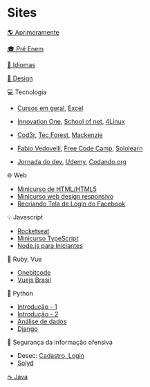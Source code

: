 # Sites

[🌎 Aprimoramente](https://aprimoramente.com/areas/gratuitos/online)

[🎓 Pré Enem](www.novienem.com.br)

[💬 Idiomas](https://pt.duolingo.com)

[🎨 Design](https://www.crehana.com/br/cursos-gratis)

💻 Tecnologia
  
  - [Cursos em geral](https://eucapacito.com.br),
  [Excel](https://www.hashtagtreinamentos.com)
  
  - [Innovation One](https://digitalinnovation.one),
  [School of net](https://www.schoolofnet.com/cursos/gratuitos),
  [4Linux](https://4linux.com.br/cursos-gratis)
    
  - [Cod3r](https://www.cod3r.com.br/collections?category=cursos-gratuitos),
  [Tec Forest](https://www.tecforest.com.br/category/cursos),
  [Mackenzie](https://eadcursoslivres.mackenzie.br/index.php)
  
  - [Fabio Vedovelli](https://classes.vedovelli.com.br/courses),
  [Free Code Camp](https://www.freecodecamp.org/learn),
  [Sololearn](https://www.sololearn.com)
  
  - [Jornada do dev](https://jornadadodev.com.br/cursos),
  [Udemy](https://www.udemy.com/courses/it-and-software/?price=price-free&sort=popularity),
  [Codando.org](https://codando.org/material-gratuito)
  
🌐 Web

  - [Minicurso de HTML/HTML5](https://www.youtube.com/watch?v=DGeFqagZULA&list=PLEyt1MvK3exQvhz6hFo-66fXbpHY6BGrJ&index=2&t=0s)
  - [Minicurso web design responsivo](https://www.youtube.com/playlist?list=PLZTjHbp2Y782r6cqjm5JU91_sgPxM19k-)
  - [Recriando Tela de Login do Facebook](https://bugnocod.wordpress.com/recriando-tela-login-facebook/?fbclid=IwAR1n_ivx935GS9vAadbqkDWYB8K_F6i7uq2xQaMBEpoyzvVS3RTUCqpw7BI)

💡 Javascript

  - [Rocketseat](https://nextlevelweek.com)
  - [Minicurso TypeScript](https://willianjusten.com.br/mini-curso-gratuito-de-typescript)
  - [Node.js para Iniciantes](https://treinamento.nodebr.org)

💎 Ruby, Vue

  - [Onebitcode](https://onebitcode.com/cursos)
  - [Vuejs Brasil](http://www.vuejs-brasil.com.br)
  
🐍 Python

  - [Introdução - 1](https://www.coursera.org/learn/ciencia-computacao-python-conceitos)
  - [Introdução - 2](https://www.coursera.org/learn/ciencia-computacao-python-conceitos-2)
  - [Análise de dados](https://geracaoanalitica.com.br)
  - [Django](https://lp.treinaweb.com.br/python?fbclid=IwAR0h-VEvT7OZCHywGjk_Gb9TdJWy4RvRoylIhQZd8gyrhjKTE1Bz1AnQJQI#receber)

🔐 Segurança da informação ofensiva

  - Desec: [Cadastro, ](https://desecsecurity.com/curso/curso-pentest-gratuito)[Login](https://desecsecurity.com/academy/login)
  - [Solyd](https://solyd.com.br/treinamentos)
  
[☕ Java](https://loiane.training)
